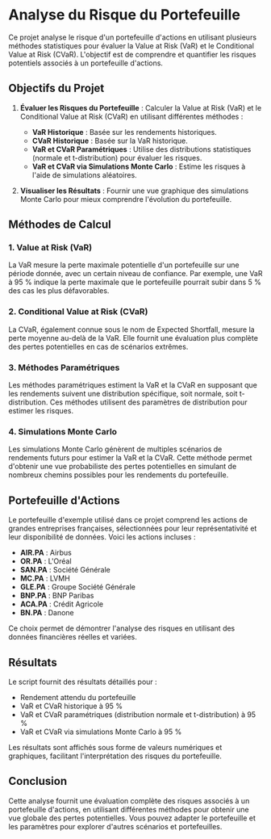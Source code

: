 # Analyse du Risque du Portefeuille

Ce projet analyse le risque d'un portefeuille d'actions en utilisant plusieurs méthodes statistiques pour évaluer la Value at Risk (VaR) et le Conditional Value at Risk (CVaR). L'objectif est de comprendre et quantifier les risques potentiels associés à un portefeuille d'actions.

## Objectifs du Projet

1. **Évaluer les Risques du Portefeuille** : Calculer la Value at Risk (VaR) et le Conditional Value at Risk (CVaR) en utilisant différentes méthodes :
   - **VaR Historique** : Basée sur les rendements historiques.
   - **CVaR Historique** : Basée sur la VaR historique.
   - **VaR et CVaR Paramétriques** : Utilise des distributions statistiques (normale et t-distribution) pour évaluer les risques.
   - **VaR et CVaR via Simulations Monte Carlo** : Estime les risques à l'aide de simulations aléatoires.

2. **Visualiser les Résultats** : Fournir une vue graphique des simulations Monte Carlo pour mieux comprendre l'évolution du portefeuille.

## Méthodes de Calcul

### 1. Value at Risk (VaR)

La VaR mesure la perte maximale potentielle d'un portefeuille sur une période donnée, avec un certain niveau de confiance. Par exemple, une VaR à 95 % indique la perte maximale que le portefeuille pourrait subir dans 5 % des cas les plus défavorables.

### 2. Conditional Value at Risk (CVaR)

La CVaR, également connue sous le nom de Expected Shortfall, mesure la perte moyenne au-delà de la VaR. Elle fournit une évaluation plus complète des pertes potentielles en cas de scénarios extrêmes.

### 3. Méthodes Paramétriques

Les méthodes paramétriques estiment la VaR et la CVaR en supposant que les rendements suivent une distribution spécifique, soit normale, soit t-distribution. Ces méthodes utilisent des paramètres de distribution pour estimer les risques.

### 4. Simulations Monte Carlo

Les simulations Monte Carlo génèrent de multiples scénarios de rendements futurs pour estimer la VaR et la CVaR. Cette méthode permet d'obtenir une vue probabiliste des pertes potentielles en simulant de nombreux chemins possibles pour les rendements du portefeuille.

## Portefeuille d'Actions

Le portefeuille d'exemple utilisé dans ce projet comprend les actions de grandes entreprises françaises, sélectionnées pour leur représentativité et leur disponibilité de données. Voici les actions incluses :
- **AIR.PA** : Airbus
- **OR.PA** : L'Oréal
- **SAN.PA** : Société Générale
- **MC.PA** : LVMH
- **GLE.PA** : Groupe Société Générale
- **BNP.PA** : BNP Paribas
- **ACA.PA** : Crédit Agricole
- **BN.PA** : Danone

Ce choix permet de démontrer l'analyse des risques en utilisant des données financières réelles et variées.

## Résultats

Le script fournit des résultats détaillés pour :
- Rendement attendu du portefeuille
- VaR et CVaR historique à 95 %
- VaR et CVaR paramétriques (distribution normale et t-distribution) à 95 %
- VaR et CVaR via simulations Monte Carlo à 95 %

Les résultats sont affichés sous forme de valeurs numériques et graphiques, facilitant l'interprétation des risques du portefeuille.

## Conclusion

Cette analyse fournit une évaluation complète des risques associés à un portefeuille d'actions, en utilisant différentes méthodes pour obtenir une vue globale des pertes potentielles. Vous pouvez adapter le portefeuille et les paramètres pour explorer d'autres scénarios et portefeuilles.


